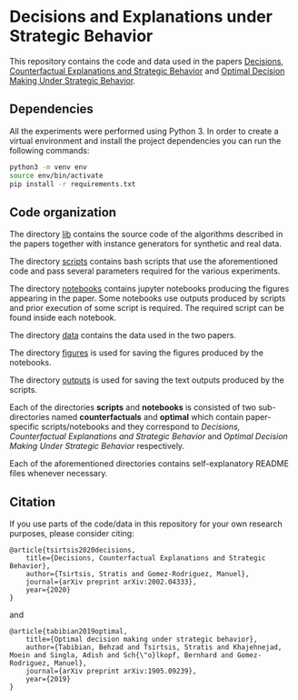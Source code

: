 # Decisions and Explanations under Strategic Behavior

This repository contains the code and data used in the papers [Decisions, Counterfactual Explanations and Strategic Behavior](https://arxiv.org/abs/2002.04333) and [Optimal Decision Making Under Strategic Behavior](https://arxiv.org/abs/1905.09239).

## Dependencies

All the experiments were performed using Python 3. In order to create a virtual environment and install the project dependencies you can run the following commands:

```bash
python3 -m venv env
source env/bin/activate
pip install -r requirements.txt
```

## Code organization

The directory [lib](lib/) contains the source code of the algorithms described in the papers together with instance generators for synthetic and real data.

The directory [scripts](scripts/) contains bash scripts that use the aforementioned code and pass several parameters required for the various experiments.

The directory [notebooks](notebooks/) contains jupyter notebooks producing the figures appearing in the paper. Some notebooks use outputs produced by scripts and prior execution of some script is required. The required script can be found inside each notebook.

The directory [data](data/) contains the data used in the two papers.

The directory [figures](figures/) is used for saving the figures produced by the notebooks.

The directory [outputs](outputs/) is used for saving the text outputs produced by the scripts.

Each of the directories **scripts** and **notebooks** is consisted of two sub-directories named **counterfactuals** and **optimal** which contain paper-specific scripts/notebooks and they correspond to *Decisions, Counterfactual Explanations and Strategic Behavior* and *Optimal Decision Making Under Strategic Behavior* respectively. 

Each of the aforementioned directories contains self-explanatory README files whenever necessary.


## Citation

If you use parts of the code/data in this repository for your own research purposes, please consider citing:

    @article{tsirtsis2020decisions,
        title={Decisions, Counterfactual Explanations and Strategic Behavior},
        author={Tsirtsis, Stratis and Gomez-Rodriguez, Manuel},
        journal={arXiv preprint arXiv:2002.04333},
        year={2020}
    }
    
and

    @article{tabibian2019optimal,
        title={Optimal decision making under strategic behavior},
        author={Tabibian, Behzad and Tsirtsis, Stratis and Khajehnejad, Moein and Singla, Adish and Sch{\"o}lkopf, Bernhard and Gomez-Rodriguez, Manuel},
        journal={arXiv preprint arXiv:1905.09239},
        year={2019}
    }
